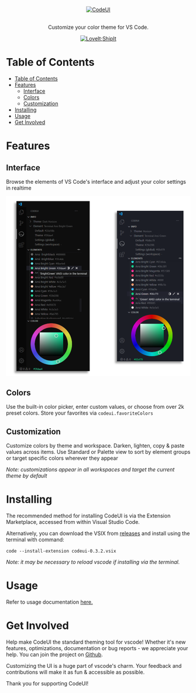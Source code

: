 <br/>
<div align="center">
  <a href="" rel="noopener">
  <img width=300px src="https://i.imgur.com/1HFfxQj.png" alt="CodeUI"></a>
</div>
<br/>
<div align="center">

  Customize your color theme for VS Code.

  [![LoveIt;ShipIt](https://gitlab.com/ryanraposo/LoveItShipIt/-/raw/master/sticker/loveitshipit.svg)](http://github.com/ryanraposo/LoveItShipIt)

</div>

# Table of Contents

- [Table of Contents](#table-of-contents)
- [Features](#features)
  - [Interface](#interface)
  - [Colors](#colors)
  - [Customization](#customization)
- [Installing](#installing)
- [Usage](#usage)
- [Get Involved](#get-involved)
  
# Features

## Interface

Browse the elements of VS Code's interface and adjust your color settings in realtime

![Screenshot](./resources/readme/picker-dual.png)

## Colors

Use the built-in color picker, enter custom values, or choose from over 2k preset colors. Store your favorites via ```codeui.favoriteColors```

## Customization

Customize colors by theme and workspace. Darken, lighten, copy & paste values across items. Use Standard or Palette view to sort by element groups or target specific colors wherever they appear

*Note: customizations appear in all workspaces and target the current theme by default*

# Installing

The recommended method for installing CodeUI is via the Extension Marketplace, accessed from within Visual Studio Code.

Alternatively, you can download the VSIX from [releases](https://github.com/ryanraposo/codeui/releases) and install using the terminal with command: 

```
code --install-extension codeui-0.3.2.vsix
```

*Note: it may be necessary to reload vscode if installing via the terminal.*

# Usage

Refer to usage documentation [here. ](./USAGE.md)

# Get Involved

Help make CodeUI the standard theming tool for vscode! Whether it's new features, optimizations, documentation or bug reports - we appreciate your help. You can join the project on [Github](https://github.com/ryanraposo/codeui).

Customizing the UI is a huge part of vscode's charm. Your feedback and contributions will make it as fun & accessible as possible.

Thank you for supporting CodeUI!
